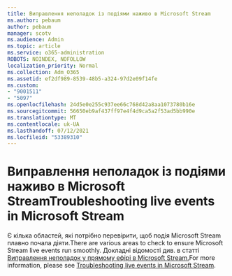 ```yaml
---
title: Виправлення неполадок із подіями наживо в Microsoft Stream
ms.author: pebaum
author: pebaum
manager: scotv
ms.audience: Admin
ms.topic: article
ms.service: o365-administration
ROBOTS: NOINDEX, NOFOLLOW
localization_priority: Normal
ms.collection: Adm_O365
ms.assetid: ef2df989-8539-48b5-a324-97d2e09f14fe
ms.custom:
- "9001511"
- "5097"
ms.openlocfilehash: 24d5e0e255c937ee66c768d42a8aa1073780b16e
ms.sourcegitcommit: 56650eb9af437ff97e4f4d9ca5a2f53ad5bb990e
ms.translationtype: MT
ms.contentlocale: uk-UA
ms.lasthandoff: 07/12/2021
ms.locfileid: "53389310"
---
```

# <a name="troubleshooting-live-events-in-microsoft-stream"></a><span data-ttu-id="0ce89-102">Виправлення неполадок із подіями наживо в Microsoft Stream</span><span class="sxs-lookup"><span data-stu-id="0ce89-102">Troubleshooting live events in Microsoft Stream</span></span>

<span data-ttu-id="0ce89-103">Є кілька областей, які потрібно перевірити, щоб подія Microsoft Stream плавно почала діяти.</span><span class="sxs-lookup"><span data-stu-id="0ce89-103">There are various areas to check to ensure Microsoft Stream live events run smoothly.</span></span> <span data-ttu-id="0ce89-104">Докладні відомості див. в статті [Виправлення неполадок у прямому ефірі в Microsoft Stream.](/stream/live-event-troubleshooting)</span><span class="sxs-lookup"><span data-stu-id="0ce89-104">For more information, please see [Troubleshooting live events in Microsoft Stream](/stream/live-event-troubleshooting).</span></span>
